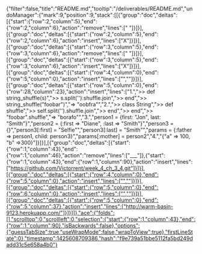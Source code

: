 {"filter":false,"title":"README.md","tooltip":"/deliverables/README.md","undoManager":{"mark":9,"position":9,"stack":[[{"group":"doc","deltas":[{"start":{"row":2,"column":5},"end":{"row":2,"column":6},"action":"remove","lines":[" "]}]}],[{"group":"doc","deltas":[{"start":{"row":2,"column":5},"end":{"row":2,"column":6},"action":"insert","lines":["X"]}]}],[{"group":"doc","deltas":[{"start":{"row":3,"column":5},"end":{"row":3,"column":6},"action":"remove","lines":[" "]}]}],[{"group":"doc","deltas":[{"start":{"row":3,"column":5},"end":{"row":3,"column":6},"action":"insert","lines":["X"]}]}],[{"group":"doc","deltas":[{"start":{"row":4,"column":0},"end":{"row":5,"column":0},"action":"insert","lines":["",""]}]}],[{"group":"doc","deltas":[{"start":{"row":5,"column":0},"end":{"row":28,"column":23},"action":"insert","lines":["1.",">> def string_shuffle(s)",">>   s.split('').shuffle.join",">> end",">> string_shuffle(\"foobar\")","=> \"oobfra\"","2.",">> class String",">>   def shuffle",">>     self.split('').shuffle.join",">>   end",">> end",">> \"foobar\".shuffle","=> \"borafo\"","3.","person1 = {first: \"Jon\", last: \"Smith\"}","person2 = {:first => \"Diane\", :last => \"Smith\"}","person3 = {}","person3[:first] = \"Selfie\"","person3[:last] = \"Smith\"","params = {:father => person1, child: person3}","params[:mother] = person2","4.","{\"a\" => 100, \"b\" =>300}"]}]}],[{"group":"doc","deltas":[{"start":{"row":1,"column":43},"end":{"row":1,"column":46},"action":"remove","lines":["___"]},{"start":{"row":1,"column":43},"end":{"row":1,"column":90},"action":"insert","lines":["https://github.com/Victorrent/week_4_ch_3_4.git"]}]}],[{"group":"doc","deltas":[{"start":{"row":4,"column":0},"end":{"row":5,"column":0},"action":"insert","lines":["",""]}]}],[{"group":"doc","deltas":[{"start":{"row":5,"column":0},"end":{"row":6,"column":0},"action":"insert","lines":["",""]}]}],[{"group":"doc","deltas":[{"start":{"row":5,"column":0},"end":{"row":5,"column":37},"action":"insert","lines":["http://warm-basin-9123.herokuapp.com/"]}]}]]},"ace":{"folds":[],"scrolltop":0,"scrollleft":0,"selection":{"start":{"row":1,"column":43},"end":{"row":1,"column":90},"isBackwards":false},"options":{"guessTabSize":true,"useWrapMode":false,"wrapToView":true},"firstLineState":0},"timestamp":1425608709386,"hash":"f9e739a51bbe5112fa5bd249dadd31c5e658a4b0"}